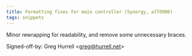 ```yaml
---
title: Formatting fixes for main controller (Synergy, a77d906)
tags: snippets
---
```


Minor rewrapping for readability, and remove some unnecessary braces.

Signed-off-by: Greg Hurrell &lt;greg@hurrell.net&gt;
